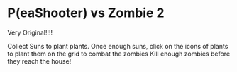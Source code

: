 # P(eaShooter) vs Zombie 2
Very Original!!!!

Collect Suns to plant plants.
Once enough suns, click on the icons of plants to plant them on the grid to combat the zombies
Kill enough zombies before they reach the house!
